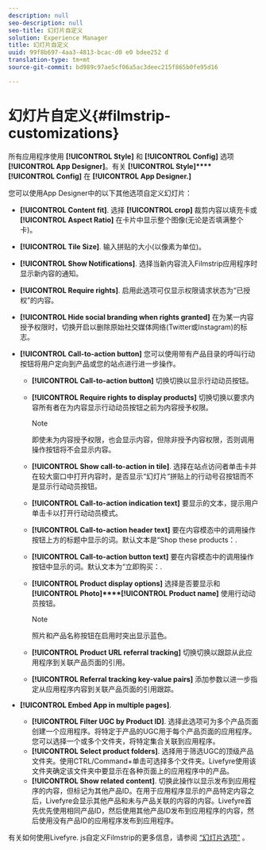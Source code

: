 ```yaml
---
description: null
seo-description: null
seo-title: 幻灯片自定义
solution: Experience Manager
title: 幻灯片自定义
uuid: 99f8b697-4aa3-4813-bcac-d0 e0 bdee252 d
translation-type: tm+mt
source-git-commit: bd989c97ae5cf06a5ac3deec215f865b0fe95d16

---
```



# 幻灯片自定义{#filmstrip-customizations}

所有应用程序使用 **[!UICONTROL Style]** 和 **[!UICONTROL Config]** 选项 **[!UICONTROL App Designer]**。有关 **[!UICONTROL Style]****[!UICONTROL Config]** 在 **[!UICONTROL App Designer.]**

您可以使用App Designer中的以下其他选项自定义幻灯片：

* **[!UICONTROL Content fit]**. 选择 **[!UICONTROL crop]** 裁剪内容以填充卡或 **[!UICONTROL Aspect Ratio]** 在卡片中显示整个图像(无论是否填满整个卡)。
* **[!UICONTROL Tile Size]**. 输入拼贴的大小(以像素为单位)。
* **[!UICONTROL Show Notifications]**. 选择当新内容流入Filmstrip应用程序时显示新内容的通知。
* **[!UICONTROL Require rights]**. 启用此选项可仅显示权限请求状态为“已授权”的内容。
* **[!UICONTROL Hide social branding when rights granted]** 在为某一内容授予权限时，切换开启以删除原始社交媒体网络(Twitter或Instagram)的标志。
* **[!UICONTROL Call-to-action button]** 您可以使用带有产品目录的呼叫行动按钮将用户定向到产品或您的站点进行进一步操作。

   * **[!UICONTROL Call-to-action button]** 切换切换以显示行动动员按钮。
   * **[!UICONTROL Require rights to display products]** 切换切换以要求内容所有者在为内容显示行动动员按钮之前为内容授予权限。

      >[!NOTE]
      >
      >即使未为内容授予权限，也会显示内容，但除非授予内容权限，否则调用操作按钮将不会显示内容。

   * **[!UICONTROL Show call-to-action in tile]**. 选择在站点访问者单击卡并在较大窗口中打开内容时，是否显示“幻灯片”拼贴上的行动号召按钮而不是显示行动动员按钮。
   * **[!UICONTROL Call-to-action indication text]** 要显示的文本，提示用户单击卡以打开行动动员模式。
   * **[!UICONTROL Call-to-action header text]** 要在内容模态中的调用操作按钮上方的标题中显示的词。默认文本是“Shop these products：.
   * **[!UICONTROL Call-to-action button text]** 要在内容模态中的调用操作按钮中显示的词。默认文本为“立即购买：.
   * **[!UICONTROL Product display options]** 选择是否要显示和 **[!UICONTROL Photo]****[!UICONTROL Product name]** 使用行动动员按钮。

      >[!NOTE]
      >
      >照片和产品名称按钮在启用时突出显示蓝色。

   * **[!UICONTROL Product URL referral tracking]** 切换切换以跟踪从此应用程序到关联产品页面的引用。
   * **[!UICONTROL Referral tracking key-value pairs]** 添加参数以进一步指定从应用程序内容到关联产品页面的引用跟踪。

* **[!UICONTROL Embed App in multiple pages]**.

   * **[!UICONTROL Filter UGC by Product ID]**. 选择此选项可为多个产品页面创建一个应用程序。将特定于产品的UGC用于每个产品页面的应用程序。您可以选择一个或多个文件夹，将特定集合关联到应用程序。
   * **[!UICONTROL Select product folders]**. 选择用于筛选UGC的顶级产品文件夹。使用CTRL/Command+单击可选择多个文件夹。Livefyre使用该文件夹确定该文件夹中要显示在各种页面上的应用程序中的产品。
   * **[!UICONTROL Show related content]**. 切换此操作以显示发布到应用程序的内容，但标记为其他产品ID。在用于应用程序显示的产品特定内容之后，Livefyre会显示其他产品和未与产品关联的内容的内容。Livefyre首先优先使用相同产品ID，然后使用其他产品ID发布到应用程序的内容，然后使用没有产品ID的应用程序发布到应用程序。

有关如何使用Livefyre. js自定义Filmstrip的更多信息，请参阅 [“幻灯片选项”](/help/implementation/c-getting-started/c-implementation-process/c-using-livefyre.js-to-create-customize-and-use-apps-on-your-site.md) 。


